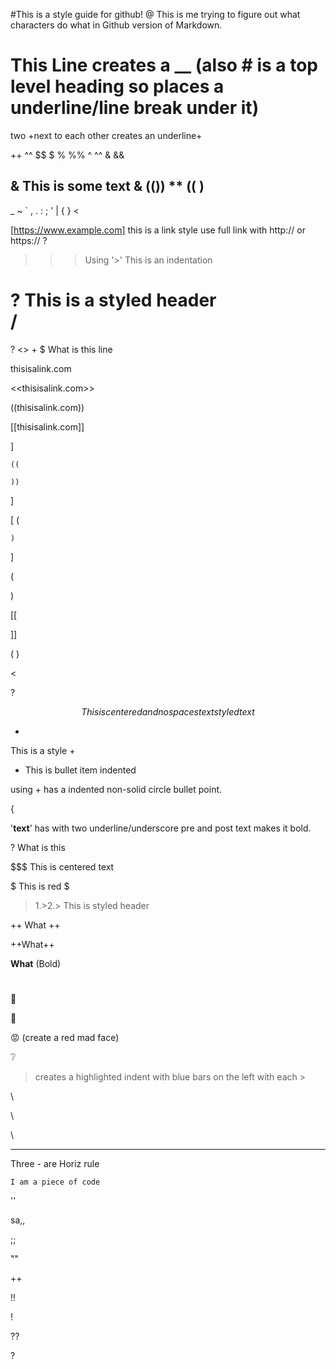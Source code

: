 #This is a style guide for github!
@
This is me trying to figure out what characters do what in Github version of Markdown.

# This Line creates a __ (also # is a top level heading so places a underline/line break under it)
two +next to each other creates an underline+

++
^^
$$
$
%
%%
^
^^
&
&&

&
This is some text
&
(())
**
((
)
-
_
~
`
,
.
:
;
'
|
{
}
<

[https://www.example.com]  this is a link style use full link with http:// or https:// ?

>

>>> Using '>' This is an indentation

? This is a styled header
\
/
=
?
<>
+
$ What is this line

thisisalink.com

<<thisisalink.com>>

((thisisalink.com))

[[thisisalink.com]]

]

    ((

    ))
]

[
    (

    )
]

(

)



[[


]]


(          )

>
<

?

$$
This is centered and no spaces text styled text
$$

+
This is a style
+

+ This is bullet item indented

using <tab>+ has a indented non-solid circle bullet point.

{

'__text__' has with two underline/underscore pre and post text makes it bold.


?  What is this



$$$  This is centered text

$
This is red
$

>1.>2.> This is styled header

++ What ++

++What++

__What__ (Bold)

#

🚫

🚫

😡 (create a red mad face)

❔

> creates a highlighted indent with blue bars on the left with each >

\\

\\

\

---
Three - are Horiz rule


``` I am a piece of code ```

''

sa,,

;;

""

++

!!

!

??

?
